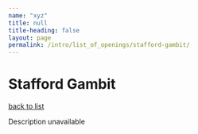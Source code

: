 ```yaml
---
name: "xyz"
title: null
title-heading: false
layout: page
permalink: /intro/list_of_openings/stafford-gambit/
---
```


# Stafford Gambit

[back to list](../../list_of_openings)

Description unavailable